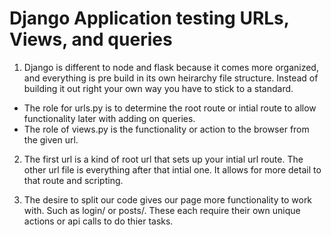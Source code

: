 # Django Application testing URLs, Views, and queries

1. Django is different to node and flask because it comes more organized, and everything is pre build in its own heirarchy file structure. Instead of building it out right your own way you have to stick to a standard.
* The role for urls.py is to determine the root route or intial route to allow functionality later with adding on queries.
* The role of views.py is the functionality or action to the browser from the given url.

2. The first url is a kind of root url that sets up your intial url route. The other url file is everything after that intial one. It allows for more detail to that route and scripting.

3. The desire to split our code gives our page more functionality to work with. Such as login/ or posts/. These each require their own unique actions or api calls to do thier tasks.